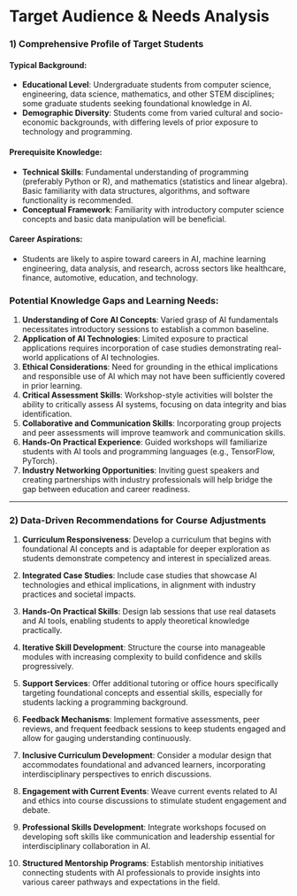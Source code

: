 Target Audience & Needs Analysis
================================

### 1) Comprehensive Profile of Target Students

#### Typical Background:
- **Educational Level**: Undergraduate students from computer science, engineering, data science, mathematics, and other STEM disciplines; some graduate students seeking foundational knowledge in AI.
- **Demographic Diversity**: Students come from varied cultural and socio-economic backgrounds, with differing levels of prior exposure to technology and programming.

#### Prerequisite Knowledge:
- **Technical Skills**: Fundamental understanding of programming (preferably Python or R), and mathematics (statistics and linear algebra). Basic familiarity with data structures, algorithms, and software functionality is recommended.
- **Conceptual Framework**: Familiarity with introductory computer science concepts and basic data manipulation will be beneficial.

#### Career Aspirations:
- Students are likely to aspire toward careers in AI, machine learning engineering, data analysis, and research, across sectors like healthcare, finance, automotive, education, and technology.

### Potential Knowledge Gaps and Learning Needs:
1. **Understanding of Core AI Concepts**: Varied grasp of AI fundamentals necessitates introductory sessions to establish a common baseline.
2. **Application of AI Technologies**: Limited exposure to practical applications requires incorporation of case studies demonstrating real-world applications of AI technologies.
3. **Ethical Considerations**: Need for grounding in the ethical implications and responsible use of AI which may not have been sufficiently covered in prior learning.
4. **Critical Assessment Skills**: Workshop-style activities will bolster the ability to critically assess AI systems, focusing on data integrity and bias identification.
5. **Collaborative and Communication Skills**: Incorporating group projects and peer assessments will improve teamwork and communication skills.
6. **Hands-On Practical Experience**: Guided workshops will familiarize students with AI tools and programming languages (e.g., TensorFlow, PyTorch).
7. **Industry Networking Opportunities**: Inviting guest speakers and creating partnerships with industry professionals will help bridge the gap between education and career readiness.

---

### 2) Data-Driven Recommendations for Course Adjustments

1. **Curriculum Responsiveness**: Develop a curriculum that begins with foundational AI concepts and is adaptable for deeper exploration as students demonstrate competency and interest in specialized areas.
   
2. **Integrated Case Studies**: Include case studies that showcase AI technologies and ethical implications, in alignment with industry practices and societal impacts.

3. **Hands-On Practical Skills**: Design lab sessions that use real datasets and AI tools, enabling students to apply theoretical knowledge practically.

4. **Iterative Skill Development**: Structure the course into manageable modules with increasing complexity to build confidence and skills progressively.

5. **Support Services**: Offer additional tutoring or office hours specifically targeting foundational concepts and essential skills, especially for students lacking a programming background.

6. **Feedback Mechanisms**: Implement formative assessments, peer reviews, and frequent feedback sessions to keep students engaged and allow for gauging understanding continuously.

7. **Inclusive Curriculum Development**: Consider a modular design that accommodates foundational and advanced learners, incorporating interdisciplinary perspectives to enrich discussions.

8. **Engagement with Current Events**: Weave current events related to AI and ethics into course discussions to stimulate student engagement and debate.

9. **Professional Skills Development**: Integrate workshops focused on developing soft skills like communication and leadership essential for interdisciplinary collaboration in AI.

10. **Structured Mentorship Programs**: Establish mentorship initiatives connecting students with AI professionals to provide insights into various career pathways and expectations in the field.
